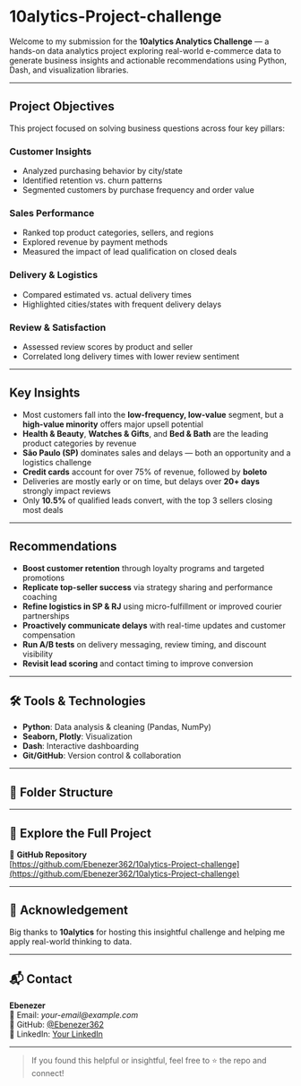 # 10alytics-Project-challenge



Welcome to my submission for the **10alytics Analytics Challenge** — a hands-on data analytics project exploring real-world e-commerce data to generate business insights and actionable recommendations using Python, Dash, and visualization libraries.

---

##  Project Objectives

This project focused on solving business questions across four key pillars:

###  Customer Insights
- Analyzed purchasing behavior by city/state
- Identified retention vs. churn patterns
- Segmented customers by purchase frequency and order value

###  Sales Performance
- Ranked top product categories, sellers, and regions
- Explored revenue by payment methods
- Measured the impact of lead qualification on closed deals

###  Delivery & Logistics
- Compared estimated vs. actual delivery times
- Highlighted cities/states with frequent delivery delays

###  Review & Satisfaction
- Assessed review scores by product and seller
- Correlated long delivery times with lower review sentiment

---

##  Key Insights

- Most customers fall into the **low-frequency, low-value** segment, but a **high-value minority** offers major upsell potential
- **Health & Beauty**, **Watches & Gifts**, and **Bed & Bath** are the leading product categories by revenue
- **São Paulo (SP)** dominates sales and delays — both an opportunity and a logistics challenge
- **Credit cards** account for over 75% of revenue, followed by **boleto**
- Deliveries are mostly early or on time, but delays over **20+ days** strongly impact reviews
- Only **10.5%** of qualified leads convert, with the top 3 sellers closing most deals

---

##  Recommendations

-  **Boost customer retention** through loyalty programs and targeted promotions
-  **Replicate top-seller success** via strategy sharing and performance coaching
-  **Refine logistics in SP & RJ** using micro-fulfillment or improved courier partnerships
-  **Proactively communicate delays** with real-time updates and customer compensation
-  **Run A/B tests** on delivery messaging, review timing, and discount visibility
-  **Revisit lead scoring** and contact timing to improve conversion

---

## 🛠 Tools & Technologies

- **Python**: Data analysis & cleaning (Pandas, NumPy)
- **Seaborn, Plotly**: Visualization
- **Dash**: Interactive dashboarding
- **Git/GitHub**: Version control & collaboration

---

## 📁 Folder Structure

---

## 📎 Explore the Full Project

🔗 **GitHub Repository**  
[https://github.com/Ebenezer362/10alytics-Project-challenge](https://github.com/Ebenezer362/10alytics-Project-challenge)

---

## 🙌 Acknowledgement

Big thanks to **10alytics** for hosting this insightful challenge and helping me apply real-world thinking to data.

---

## 📬 Contact

**Ebenezer**  
📧 Email: _your-email@example.com_  
🔗 GitHub: [@Ebenezer362](https://github.com/Ebenezer362)  
🔗 LinkedIn: [Your LinkedIn](https://www.linkedin.com/in/your-profile)

---

> If you found this helpful or insightful, feel free to ⭐ the repo and connect!



